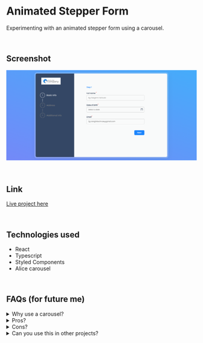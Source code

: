 # Animated Stepper Form

Experimenting with an animated stepper form using a carousel.

&nbsp;

## Screenshot

![Animated form](assets/animated-form.png)

&nbsp;

## Link

[Live project here](https://animated-stepper-form.vercel.app)

&nbsp;

## Technologies used

- React
- Typescript
- Styled Components
- Alice carousel

&nbsp;

## FAQs (for future me)

 <details>
  <summary>Why use a carousel?</summary>

I did try doing everything myself, but faced issues around updating the form state and the custom animation simultaneously. Too much time was being wasted there and I thought I could easily bypass that whole shenanigan by utilizing a carousel.

</details>
 <details>
  <summary>Pros?</summary>

- Definitely less CSS and custom animations. Big W.
- No need for extra logic aside basic form controls to prevent a user from moving to the next step prematurely.

</details>

 <details>
  <summary>Cons?</summary>

- Some carousels like Alice behave unpredictably sometimes. So maybe don't use Alice.
</details>

 <details>
  <summary>Can you use this in other projects?</summary>

<b>Abso-fruitly!</b>

</details>
